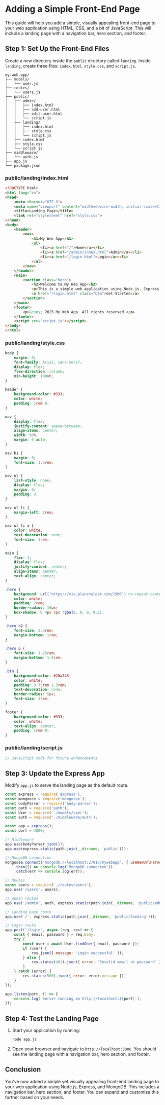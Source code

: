 # Adding a Simple Front-End Page

This guide will help you add a simple, visually appealing front-end page to your web application using HTML, CSS, and a bit of JavaScript. This will include a landing page with a navigation bar, hero section, and footer.

## Step 1: Set Up the Front-End Files

Create a new directory inside the `public` directory called `landing`. Inside `landing`, create three files: `index.html`, `style.css`, and `script.js`.

```
my-web-app/
├── models/
│   └── user.js
├── routes/
│   └── users.js
├── public/
│   ├── admin/
│   │   ├── index.html
│   │   ├── add-user.html
│   │   ├── edit-user.html
│   │   └── script.js
│   ├── landing/
│   │   ├── index.html
│   │   ├── style.css
│   │   └── script.js
│   ├── index.html
│   ├── style.css
│   └── script.js
├── middleware/
│   └── auth.js
├── app.js
└── package.json
```

### public/landing/index.html

```html name=public/landing/index.html
<!DOCTYPE html>
<html lang="en">
<head>
    <meta charset="UTF-8">
    <meta name="viewport" content="width=device-width, initial-scale=1.0">
    <title>Landing Page</title>
    <link rel="stylesheet" href="style.css">
</head>
<body>
    <header>
        <nav>
            <h1>My Web App</h1>
            <ul>
                <li><a href="/">Home</a></li>
                <li><a href="/admin/index.html">Admin</a></li>
                <li><a href="/login.html">Login</a></li>
            </ul>
        </nav>
    </header>
    <main>
        <section class="hero">
            <h2>Welcome to My Web App</h2>
            <p>This is a simple web application using Node.js, Express, and MongoDB.</p>
            <a href="/login.html" class="btn">Get Started</a>
        </section>
    </main>
    <footer>
        <p>&copy; 2025 My Web App. All rights reserved.</p>
    </footer>
    <script src="script.js"></script>
</body>
</html>
```

### public/landing/style.css

```css name=public/landing/style.css
body {
    margin: 0;
    font-family: Arial, sans-serif;
    display: flex;
    flex-direction: column;
    min-height: 100vh;
}

header {
    background-color: #333;
    color: white;
    padding: 1rem 0;
}

nav {
    display: flex;
    justify-content: space-between;
    align-items: center;
    width: 90%;
    margin: 0 auto;
}

nav h1 {
    margin: 0;
    font-size: 1.5rem;
}

nav ul {
    list-style: none;
    display: flex;
    margin: 0;
    padding: 0;
}

nav ul li {
    margin-left: 1rem;
}

nav ul li a {
    color: white;
    text-decoration: none;
    font-size: 1rem;
}

main {
    flex: 1;
    display: flex;
    justify-content: center;
    align-items: center;
    text-align: center;
}

.hero {
    background: url('https://via.placeholder.com/1500') no-repeat center center/cover;
    color: white;
    padding: 2rem;
    border-radius: 10px;
    box-shadow: 0 4px 8px rgba(0, 0, 0, 0.1);
}

.hero h2 {
    font-size: 2.5rem;
    margin-bottom: 1rem;
}

.hero p {
    font-size: 1.25rem;
    margin-bottom: 1.5rem;
}

.btn {
    background-color: #28a745;
    color: white;
    padding: 0.75rem 1.5rem;
    text-decoration: none;
    border-radius: 5px;
    font-size: 1rem;
}

footer {
    background-color: #333;
    color: white;
    text-align: center;
    padding: 1rem 0;
}
```

### public/landing/script.js

```javascript name=public/landing/script.js
// JavaScript code for future enhancements
```

## Step 3: Update the Express App

Modify `app.js` to serve the landing page as the default route.

```javascript name=app.js
const express = require('express');
const mongoose = require('mongoose');
const bodyParser = require('body-parser');
const path = require('path');
const User = require('./models/user');
const auth = require('./middleware/auth');

const app = express();
const port = 3000;

// Middleware
app.use(bodyParser.json());
app.use(express.static(path.join(__dirname, 'public')));

// MongoDB connection
mongoose.connect('mongodb://localhost:27017/mywebapp', { useNewUrlParser: true, useUnifiedTopology: true })
    .then(() => console.log('MongoDB connected'))
    .catch(err => console.log(err));

// Routes
const users = require('./routes/users');
app.use('/users', users);

// Admin routes
app.use('/admin', auth, express.static(path.join(__dirname, 'public/admin')));

// Landing page route
app.use('/', express.static(path.join(__dirname, 'public/landing')));

// Login route
app.post('/login', async (req, res) => {
    const { email, password } = req.body;
    try {
        const user = await User.findOne({ email, password });
        if (user) {
            res.json({ message: 'Login successful' });
        } else {
            res.status(401).json({ error: 'Invalid email or password' });
        }
    } catch (error) {
        res.status(500).json({ error: error.message });
    }
});

app.listen(port, () => {
    console.log(`Server running on http://localhost:${port}`);
});
```

## Step 4: Test the Landing Page

1. Start your application by running:
   ```bash
   node app.js
   ```

2. Open your browser and navigate to `http://localhost:3000`. You should see the landing page with a navigation bar, hero section, and footer.

## Conclusion

You've now added a simple yet visually appealing front-end landing page to your web application using Node.js, Express, and MongoDB. This includes a navigation bar, hero section, and footer. You can expand and customize this further based on your needs.
